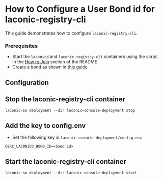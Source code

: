 # How to Configure a User Bond id for laconic-registry-cli

This guide demonstrates how to configure `laconic-registry-cli`.

### Prerequisites

* Start the `laconicd` and `laconic-registry-cli` containers using the script in the [How to Join](/devnet/README.md#how-to-join) section of the README.
* Create a bond as shown in [this guide](create-bond.md).

## Configuration 

## Stop the laconic-registry-cli container
```
laconic-so deployment --dir laconic-console-deployment stop
```
## Add the key to config.env
* Set the following key in `laconic-console-deployment/config.env`
```
CERC_LACONICD_BOND_ID=<bond id>
```

## Start the laconic-registry-cli container
```
laconic-so deployment --dir laconic-console-deployment start
```